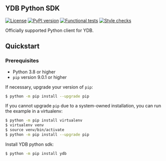 YDB Python SDK
---
[![License](https://img.shields.io/badge/License-Apache%202.0-blue.svg)](https://github.com/ydb-platform/ydb/blob/main/LICENSE)
[![PyPI version](https://badge.fury.io/py/ydb.svg)](https://badge.fury.io/py/ydb)
[![Functional tests](https://github.com/ydb-platform/ydb-python-sdk/actions/workflows/tests.yaml/badge.svg)](https://github.com/ydb-platform/ydb-python-sdk/actions/workflows/tests.yaml)
[![Style checks](https://github.com/ydb-platform/ydb-python-sdk/actions/workflows/style.yaml/badge.svg)](https://github.com/ydb-platform/ydb-python-sdk/actions/workflows/style.yaml)

Officially supported Python client for YDB.

## Quickstart

### Prerequisites

- Python 3.8 or higher
- `pip` version 9.0.1 or higher

If necessary, upgrade your version of `pip`:

```sh
$ python -m pip install --upgrade pip
```

If you cannot upgrade `pip` due to a system-owned installation, you can
run the example in a virtualenv:

```sh
$ python -m pip install virtualenv
$ virtualenv venv
$ source venv/bin/activate
$ python -m pip install --upgrade pip
```

Install YDB python sdk:

```sh
$ python -m pip install ydb
```

